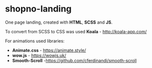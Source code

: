 # shopno-landing
One page landing, сreated with **HTML**, **SCSS** and **JS**.

To convert from SCSS to CSS was used **Koala** - http://koala-app.com/

For animations used libraries:
 * **Animate.css** - https://animate.style/
 * **wow.js** - https://wowjs.uk/
 * **Smooth-Scroll** -https://github.com/cferdinandi/smooth-scroll
